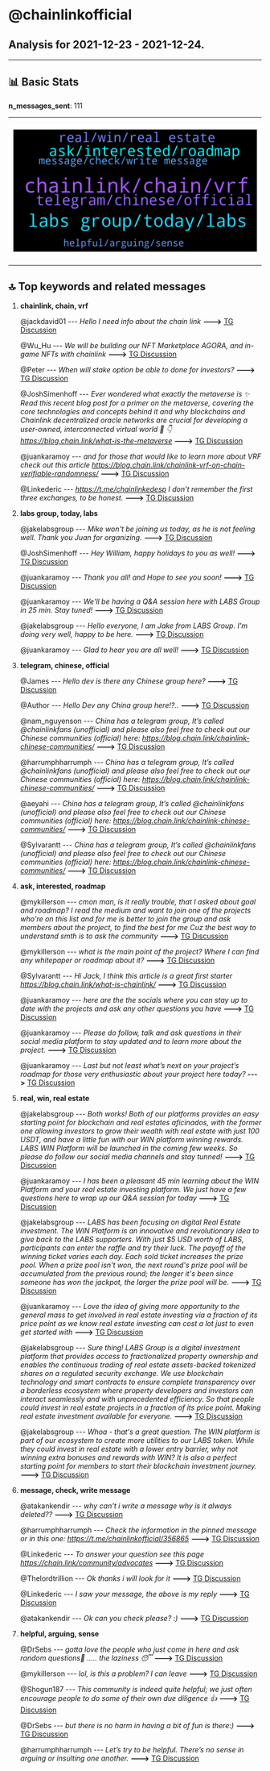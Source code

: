# **@chainlinkofficial**
 ## Analysis for **2021-12-23** - **2021-12-24**.

---

## 📊 **Basic Stats**

**n_messages_sent**: 111

---
![wordcloud](chainlinkofficial_1Days_wordcloud.png)

---


## 🔝 **Top keywords and related messages**

1. **chainlink, chain, vrf**

    @jackdavid01 --- *Hello I need info about the chain link* **--->** [TG Discussion](https://t.me/chainlinkofficial/357031)

    @Wu_Hu --- *We will be building our NFT Marketplace AGORA, and in-game NFTs with chainlink* **--->** [TG Discussion](https://t.me/chainlinkofficial/357004)

    @Peter --- *When will stake option be able to done for investors?* **--->** [TG Discussion](https://t.me/chainlinkofficial/357084)

    @JoshSimenhoff --- *Ever wondered what exactly the metaverse is ✨  Read this recent blog post for a primer on the metaverse, covering the core technologies and concepts behind it and why blockchains and Chainlink decentralized oracle networks are crucial for developing a user-owned, interconnected virtual world 🔗 👇 https://blog.chain.link/what-is-the-metaverse* **--->** [TG Discussion](https://t.me/chainlinkofficial/357077)

    @juankaramoy --- *and for those that would like to learn more about VRF check out this article https://blog.chain.link/chainlink-vrf-on-chain-verifiable-randomness/* **--->** [TG Discussion](https://t.me/chainlinkofficial/356997)

    @Linkederic --- *https://t.me/chainlinkedesp  I don’t remember the first three exchanges, to be honest.* **--->** [TG Discussion](https://t.me/chainlinkofficial/356908)

2. **labs group, today, labs**

    @jakelabsgroup --- *Mike won't be joining us today, as he is not feeling well. Thank you Juan for organizing.* **--->** [TG Discussion](https://t.me/chainlinkofficial/356954)

    @JoshSimenhoff --- *Hey William, happy holidays to you as well!* **--->** [TG Discussion](https://t.me/chainlinkofficial/357110)

    @juankaramoy --- *Thank you all! and Hope to see you soon!* **--->** [TG Discussion](https://t.me/chainlinkofficial/356999)

    @juankaramoy --- *We'll be having a Q&A session here with LABS Group in 25 min. Stay tuned!* **--->** [TG Discussion](https://t.me/chainlinkofficial/356939)

    @jakelabsgroup --- *Hello everyone, I am Jake from LABS Group. I'm doing very well, happy to be here.* **--->** [TG Discussion](https://t.me/chainlinkofficial/356946)

    @juankaramoy --- *Glad to hear you are all well!* **--->** [TG Discussion](https://t.me/chainlinkofficial/356949)

3. **telegram, chinese, official**

    @James --- *Hello dev is there any Chinese group here?* **--->** [TG Discussion](https://t.me/chainlinkofficial/357020)

    @Author --- *Hello Dev any China group here!?..* **--->** [TG Discussion](https://t.me/chainlinkofficial/357061)

    @nam_nguyenson --- *China has a telegram group, It’s called @chainlinkfans (unofficial) and please also feel free to check out our Chinese communities (official) here:  https://blog.chain.link/chainlink-chinese-communities/* **--->** [TG Discussion](https://t.me/chainlinkofficial/357171)

    @harrumphharrumph --- *China has a telegram group, It’s called @chainlinkfans (unofficial) and please also feel free to check out our Chinese communities (official) here:  https://blog.chain.link/chainlink-chinese-communities/* **--->** [TG Discussion](https://t.me/chainlinkofficial/357062)

    @aeyahi --- *China has a telegram group, It’s called @chainlinkfans (unofficial) and please also feel free to check out our Chinese communities (official) here:  https://blog.chain.link/chainlink-chinese-communities/* **--->** [TG Discussion](https://t.me/chainlinkofficial/357036)

    @Sylvarantt --- *China has a telegram group, It’s called @chainlinkfans (unofficial) and please also feel free to check out our Chinese communities (official) here:  https://blog.chain.link/chainlink-chinese-communities/* **--->** [TG Discussion](https://t.me/chainlinkofficial/357022)

4. **ask, interested, roadmap**

    @mykillerson --- *cmon man, is it really trouble, that I asked about goal and roadmap?  I read the medium and want to join one of the projects who're on this list and for me is better to join the group and ask members about the project, to find the best for me Cuz the best way to understand smth is to ask the community* **--->** [TG Discussion](https://t.me/chainlinkofficial/357137)

    @mykillerson --- *what is the main point of the project? Where I can find any whitepaper or roadmap about it?* **--->** [TG Discussion](https://t.me/chainlinkofficial/357119)

    @Sylvarantt --- *Hi Jack, I think this article is a great first starter  https://blog.chain.link/what-is-chainlink/* **--->** [TG Discussion](https://t.me/chainlinkofficial/357032)

    @juankaramoy --- *here are the the socials where you can stay up to date with the projects and ask any other questions you have* **--->** [TG Discussion](https://t.me/chainlinkofficial/356995)

    @juankaramoy --- *Please do follow, talk and ask questions in their social media platform to stay updated and to learn more about the project.* **--->** [TG Discussion](https://t.me/chainlinkofficial/356983)

    @juankaramoy --- *Last but not least what’s next on your project’s roadmap for those very enthusiastic about your project here today?* **--->** [TG Discussion](https://t.me/chainlinkofficial/356984)

5. **real, win, real estate**

    @jakelabsgroup --- *Both works! Both of our platforms provides an easy starting point for blockchain and real estates aficinados, with the former one allowing investors to grow their wealth with real estate with just 100 USDT, and have a little fun with our WIN platform winning rewards.   LABS WIN Platform will be launched in the coming few weeks. So please do follow our social media channels and stay tunned!* **--->** [TG Discussion](https://t.me/chainlinkofficial/356981)

    @juankaramoy --- *I has been a pleasant 45 min learning about the WIN Platform and your real estate investing platform. We just have a few questions here to wrap up our Q&A session for today* **--->** [TG Discussion](https://t.me/chainlinkofficial/356979)

    @jakelabsgroup --- *LABS has been focusing on digital Real Estate investment. The WIN Platform is an innovative and revolutionary idea to give back to the LABS supporters. With just $5 USD worth of LABS, participants can enter the raffle and try their luck.  The payoff of the winning ticket varies each day. Each sold ticket increases the prize pool. When a prize pool isn't won, the next round's prize pool will be accumulated from the previous round; the longer it's been since someone has won the jackpot, the larger the prize pool will be.* **--->** [TG Discussion](https://t.me/chainlinkofficial/356964)

    @juankaramoy --- *Love the idea of giving more opportunity to the general mass to get involved in real estate investing via a fraction of its price point as we know real estate investing can cost a lot just to even get started with* **--->** [TG Discussion](https://t.me/chainlinkofficial/356962)

    @jakelabsgroup --- *Sure thing! LABS Group is a digital investment platform that provides access to fractionalized property ownership and enables the continuous trading of real estate assets-backed tokenized shares on a regulated security exchange.  We use blockchain technology and smart contracts to ensure complete transparency over a borderless ecosystem where property developers and investors can interact seamlessly and with unprecedented efficiency. So that people could invest in real estate projects in a fraction of its price point. Making real estate investment available for everyone.* **--->** [TG Discussion](https://t.me/chainlinkofficial/356960)

    @jakelabsgroup --- *Whoa - that's a great question. The WIN platform is part of our ecosystem to create more utilities to our LABS token. While they could invest in real estate with a lower entry barrier, why not winning extra bonuses and rewards with WIN? It is also a perfect starting point for members to start their blockchain investment journey.* **--->** [TG Discussion](https://t.me/chainlinkofficial/356977)

6. **message, check, write message**

    @atakankendir --- *why can't i write a message why is it always deleted??* **--->** [TG Discussion](https://t.me/chainlinkofficial/356915)

    @harrumphharrumph --- *Check the information in the pinned message or in this one: https://t.me/chainlinkofficial/356865* **--->** [TG Discussion](https://t.me/chainlinkofficial/357123)

    @Linkederic --- *To answer your question see this page https://chain.link/community/advocates* **--->** [TG Discussion](https://t.me/chainlinkofficial/356917)

    @Thelordtrillion --- *Ok thanks i will look for it* **--->** [TG Discussion](https://t.me/chainlinkofficial/357008)

    @Linkederic --- *I saw your message, the above is my reply* **--->** [TG Discussion](https://t.me/chainlinkofficial/356920)

    @atakankendir --- *Ok can you check please? :)* **--->** [TG Discussion](https://t.me/chainlinkofficial/356918)

7. **helpful, arguing, sense**

    @DrSebs --- *gotta love the people who just come in here and ask random questions🤣 ..... the laziness 😴* **--->** [TG Discussion](https://t.me/chainlinkofficial/357121)

    @mykillerson --- *lol, is this a problem? I can leave* **--->** [TG Discussion](https://t.me/chainlinkofficial/357122)

    @Shogun187 --- *This community is indeed quite helpful; we just often encourage people to do some of their own due diligence 👍* **--->** [TG Discussion](https://t.me/chainlinkofficial/357139)

    @DrSebs --- *but there is no harm in having a bit of fun is there:)* **--->** [TG Discussion](https://t.me/chainlinkofficial/357132)

    @harrumphharrumph --- *Let’s try to be helpful. There’s no sense in arguing or insulting one another.* **--->** [TG Discussion](https://t.me/chainlinkofficial/357130)

